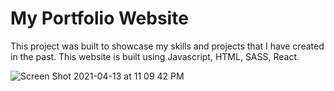 # My Portfolio Website

This project was built to showcase my skills and projects that I have created in the past. This website is built using Javascript, HTML, SASS, React. 

![Screen Shot 2021-04-13 at 11 09 42 PM](https://user-images.githubusercontent.com/59195400/114662344-630cf180-9cad-11eb-8e3c-be2379c74d81.png)
